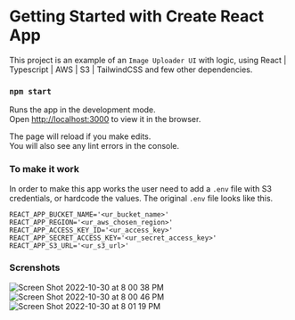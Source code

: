 # Getting Started with Create React App

This project is an example of an `Image Uploader UI` with logic, using React | Typescript | AWS | S3 | TailwindCSS and few other dependencies.

### `npm start`

Runs the app in the development mode.\
Open [http://localhost:3000](http://localhost:3000) to view it in the browser.

The page will reload if you make edits.\
You will also see any lint errors in the console.

### To make it work

In order to make this app works the user need to add a `.env` file with S3 credentials, or hardcode the values. The original `.env` file looks like this.

```
REACT_APP_BUCKET_NAME='<ur_bucket_name>'
REACT_APP_REGION='<ur_aws_chosen_region>'
REACT_APP_ACCESS_KEY_ID='<ur_access_key>'
REACT_APP_SECRET_ACCESS_KEY='<ur_secret_access_key>'
REACT_APP_S3_URL='<ur_s3_url>'
```

### Screnshots

![Screen Shot 2022-10-30 at 8 00 38 PM](https://user-images.githubusercontent.com/485547/198916212-405f302c-db87-46c3-9087-b78e09831276.png)
![Screen Shot 2022-10-30 at 8 00 46 PM](https://user-images.githubusercontent.com/485547/198916219-59bfb2f2-fde3-4089-b78f-f101aaabeadd.png)
![Screen Shot 2022-10-30 at 8 01 19 PM](https://user-images.githubusercontent.com/485547/198916249-f5920e30-d8ca-4f12-a656-944dfbc81705.png)

